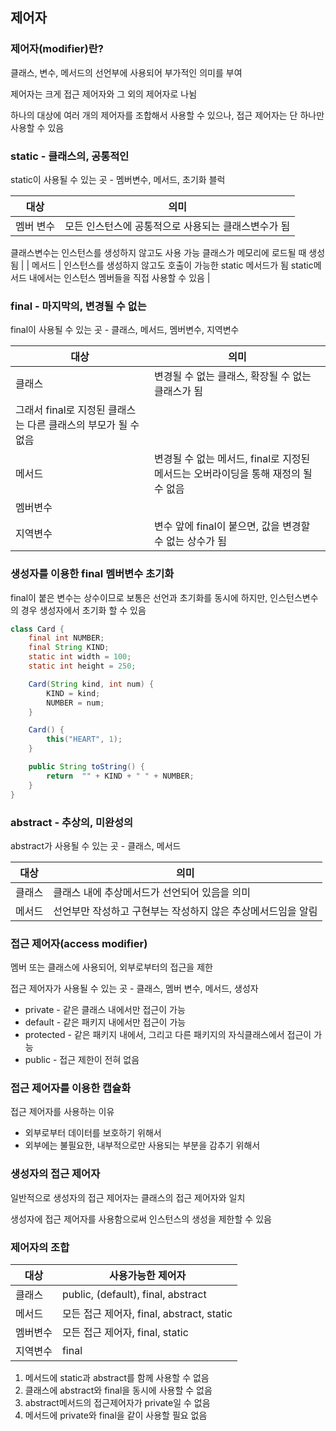 ## 제어자

### 제어자(modifier)란?

클래스, 변수, 메서드의 선언부에 사용되어 부가적인 의미를 부여

제어자는 크게 접근 제어자와 그 외의 제어자로 나뉨

하나의 대상에 여러 개의 제어자를 조합해서 사용할 수 있으나, 접근 제어자는 단 하나만 사용할 수 있음

### static - 클래스의, 공통적인

static이 사용될 수 있는 곳 - 멤버변수, 메서드, 초기화 블럭

| 대상 | 의미 |
| --- | --- |
| 멤버 변수 | 모든 인스턴스에 공통적으로 사용되는 클래스변수가 됨
클래스변수는 인스턴스를 생성하지 않고도 사용 가능
클래스가 메모리에 로드될 때 생성됨 |
| 메서드 | 인스턴스를 생성하지 않고도 호출이 가능한 static 메서드가 됨
static메서드 내에서는 인스턴스 멤버들을 직접 사용할 수 있음 |

### final - 마지막의, 변경될 수 없는

final이 사용될 수 있는 곳 - 클래스, 메서드, 멤버변수, 지역변수

| 대상 | 의미 |
| --- | --- |
| 클래스 | 변경될 수 없는 클래스, 확장될 수 없는 클래스가 됨
그래서 final로 지정된 클래스는 다른 클래스의 부모가 될 수 없음 |
| 메서드 | 변경될 수 없는 메서드, final로 지정된 메서드는 오버라이딩을 통해 재정의 될 수 없음 |
| 멤버변수
지역변수 | 변수 앞에 final이 붙으면, 값을 변경할 수 없는 상수가 됨 |

### 생성자를 이용한 final 멤버변수 초기화

final이 붙은 변수는 상수이므로 보통은 선언과 초기화를 동시에 하지만, 인스턴스변수의 경우 생성자에서 초기화 할 수 있음

```java
class Card {
	final int NUMBER;
	final String KIND;
	static int width = 100;
	static int height = 250;

	Card(String kind, int num) {
		KIND = kind;
		NUMBER = num;
	}

	Card() {
		this("HEART", 1);
	}

	public String toString() {
		return  "" + KIND + " " + NUMBER;
	}
}
```

### abstract - 추상의, 미완성의

abstract가 사용될 수 있는 곳 - 클래스, 메서드

| 대상 | 의미 |
| --- | --- |
| 클래스 | 클래스 내에 추상메서드가 선언되어 있음을 의미 |
| 메서드 | 선언부만 작성하고 구현부는 작성하지 않은 추상메서드임을 알림 |

### 접근 제어자(access modifier)

멤버 또는 클래스에 사용되어, 외부로부터의 접근을 제한

접근 제어자가 사용될 수 있는 곳 - 클래스, 멤버 변수, 메서드, 생성자

- private - 같은 클래스 내에서만 접근이 가능
- default - 같은 패키지 내에서만 접근이 가능
- protected - 같은 패키지 내에서, 그리고 다른 패키지의 자식클래스에서 접근이 가능
- public - 접근 제한이 전혀 없음

### 접근 제어자를 이용한 캡슐화

접근 제어자를 사용하는 이유

- 외부로부터 데이터를 보호하기 위해서
- 외부에는 불필요한, 내부적으로만 사용되는 부분을 감추기 위해서

### 생성자의 접근 제어자

일반적으로 생성자의 접근 제어자는 클래스의 접근 제어자와 일치

생성자에 접근 제어자를 사용함으로써 인스턴스의 생성을 제한할 수 있음

### 제어자의 조합

| 대상 | 사용가능한 제어자 |
| --- | --- |
| 클래스 | public, (default), final, abstract |
| 메서드 | 모든 접근 제어자, final, abstract, static |
| 멤버변수 | 모든 접근 제어자, final, static |
| 지역변수 | final |
1. 메서드에 static과 abstract를 함께 사용할 수 없음
2. 클래스에 abstract와 final을 동시에 사용할 수 없음
3. abstract메서드의 접근제어자가 private일 수 없음
4. 메서드에 private와 final을 같이 사용할 필요 없음